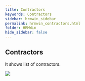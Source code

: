 ```yaml
---
title: Contractors
keywords: Contractors
sidebar: hrmwin_sidebar
permalink: hrmwin_contractors.html
folder: HRMWin   
hide_sidebar: false
---
```


## Contractors

It shows list of contractors.

![](http://docs.risersoft.com/hrmnirvana/ImagesExt/image8_230.jpg)
